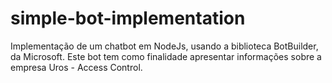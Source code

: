 # simple-bot-implementation

Implementação de um chatbot em NodeJs, usando a biblioteca BotBuilder, da Microsoft.
Este bot tem como finalidade apresentar informações sobre a empresa Uros - Access Control.
